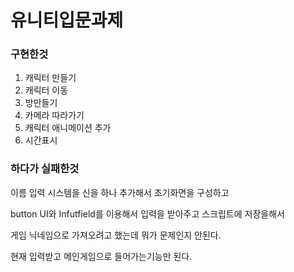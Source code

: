 # 유니티입문과제

### 구현한것

1. 캐릭터 만들기
2. 캐릭터 이동
3. 방만들기
4. 카메라 따라가기
5. 캐릭터 애니메이션 추가
6. 시간표시

### 하다가 실패한것

이름 입력 시스템을 신을 하나 추가해서 초기화면을 구성하고

button UI와 Infutfield를 이용해서 입력을 받아주고 스크립트에 저장을해서

게임 닉네임으로 가져오려고 했는데 뭐가 문제인지 안된다.

현재 입력받고 메인게임으로 들어가는기능만 된다.

 

